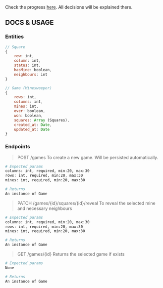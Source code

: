 Check the progress [here](PROCESS.md). All decisions will be explained there.

## DOCS & USAGE

### Entities
```js
// Square
{
	row: int, 
	column: int, 
	status: int, 
	hasMine: boolean, 
	neighbours: int
}

// Game (Minesweeper)
{
	rows: int, 
	columns: int, 
	mines: int,
	over: boolean,
	won: boolean,
	squares: Array (Squares),
	created_at: Date,
	updated_at: Date
}
```

### Endpoints

> POST /games
To create a new game. Will be persisted automatically.

```bash
# Expected params
columns: int, required, min:20, max:30
rows: int, required, min:20, max:30
mines: int, required, min:20, max:30

# Returns
An instance of Game
```

> PATCH /games/{id}/squares/{id}/reveal
To reveal the selected mine and necessary neighbours

```bash
# Expected params
columns: int, required, min:20, max:30
rows: int, required, min:20, max:30
mines: int, required, min:20, max:30

# Returns
An instance of Game
```

> GET /games/{id}
Returns the selected game if exists

```bash
# Expected params
None

# Returns
An instance of Game
```
